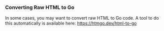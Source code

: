 ### Converting Raw HTML to Go

In some cases, you may want to convert raw HTML to Go code. 
A tool to do this automatically is available here: https://htmgo.dev/html-to-go
